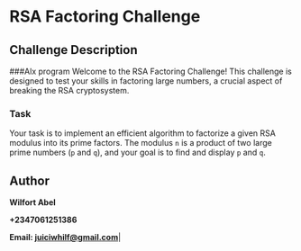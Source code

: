 # RSA Factoring Challenge

## Challenge Description

###Alx program
Welcome to the RSA Factoring Challenge! This challenge is designed to test your skills in factoring large numbers, a crucial aspect of breaking the RSA cryptosystem.

### Task

Your task is to implement an efficient algorithm to factorize a given RSA modulus into its prime factors. The modulus `n` is a product of two large prime numbers (`p` and `q`), and your goal is to find and display `p` and `q`.

## Author
**Wilfort Abel**  


**+2347061251386**


**Email: juiciwhilf@gmail.com**|
